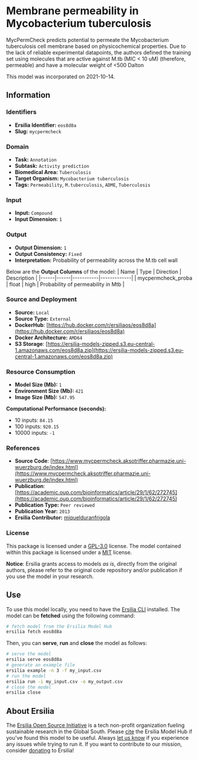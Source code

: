 # Membrane permeability in Mycobacterium tuberculosis

MycPermCheck predicts potential to permeate the Mycobacterium tuberculosis cell membrane based on physicochemical properties.
Due to the lack of reliable experimental datapoints, the authors defined the training set using molecules that are active against M.tb (MIC < 10 uM) (therefore, permeable) and have a molecular weight of <500 Dalton

This model was incorporated on 2021-10-14.

## Information
### Identifiers
- **Ersilia Identifier:** `eos8d8a`
- **Slug:** `mycpermcheck`

### Domain
- **Task:** `Annotation`
- **Subtask:** `Activity prediction`
- **Biomedical Area:** `Tuberculosis`
- **Target Organism:** `Mycobacterium tuberculosis`
- **Tags:** `Permeability`, `M.tuberculosis`, `ADME`, `Tuberculosis`

### Input
- **Input:** `Compound`
- **Input Dimension:** `1`

### Output
- **Output Dimension:** `1`
- **Output Consistency:** `Fixed`
- **Interpretation:** Probability of permeability across the M.tb cell wall

Below are the **Output Columns** of the model:
| Name | Type | Direction | Description |
|------|------|-----------|-------------|
| mycpermcheck_proba | float | high | Probability of permeability in Mtb |


### Source and Deployment
- **Source:** `Local`
- **Source Type:** `External`
- **DockerHub**: [https://hub.docker.com/r/ersiliaos/eos8d8a](https://hub.docker.com/r/ersiliaos/eos8d8a)
- **Docker Architecture:** `AMD64`
- **S3 Storage**: [https://ersilia-models-zipped.s3.eu-central-1.amazonaws.com/eos8d8a.zip](https://ersilia-models-zipped.s3.eu-central-1.amazonaws.com/eos8d8a.zip)

### Resource Consumption
- **Model Size (Mb):** `1`
- **Environment Size (Mb):** `421`
- **Image Size (Mb):** `547.95`

**Computational Performance (seconds):**
- 10 inputs: `84.15`
- 100 inputs: `920.15`
- 10000 inputs: `-1`

### References
- **Source Code**: [https://www.mycpermcheck.aksotriffer.pharmazie.uni-wuerzburg.de/index.html](https://www.mycpermcheck.aksotriffer.pharmazie.uni-wuerzburg.de/index.html)
- **Publication**: [https://academic.oup.com/bioinformatics/article/29/1/62/272745](https://academic.oup.com/bioinformatics/article/29/1/62/272745)
- **Publication Type:** `Peer reviewed`
- **Publication Year:** `2013`
- **Ersilia Contributor:** [miquelduranfrigola](https://github.com/miquelduranfrigola)

### License
This package is licensed under a [GPL-3.0](https://github.com/ersilia-os/ersilia/blob/master/LICENSE) license. The model contained within this package is licensed under a [MIT](LICENSE) license.

**Notice**: Ersilia grants access to models _as is_, directly from the original authors, please refer to the original code repository and/or publication if you use the model in your research.


## Use
To use this model locally, you need to have the [Ersilia CLI](https://github.com/ersilia-os/ersilia) installed.
The model can be **fetched** using the following command:
```bash
# fetch model from the Ersilia Model Hub
ersilia fetch eos8d8a
```
Then, you can **serve**, **run** and **close** the model as follows:
```bash
# serve the model
ersilia serve eos8d8a
# generate an example file
ersilia example -n 3 -f my_input.csv
# run the model
ersilia run -i my_input.csv -o my_output.csv
# close the model
ersilia close
```

## About Ersilia
The [Ersilia Open Source Initiative](https://ersilia.io) is a tech non-profit organization fueling sustainable research in the Global South.
Please [cite](https://github.com/ersilia-os/ersilia/blob/master/CITATION.cff) the Ersilia Model Hub if you've found this model to be useful. Always [let us know](https://github.com/ersilia-os/ersilia/issues) if you experience any issues while trying to run it.
If you want to contribute to our mission, consider [donating](https://www.ersilia.io/donate) to Ersilia!
